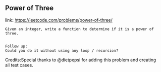 ## Power of Three 
link: <https://leetcode.com/problems/power-of-three/>

    Given an integer, write a function to determine if it is a power of three.


    Follow up:
    Could you do it without using any loop / recursion?


Credits:Special thanks to @dietpepsi for adding this problem and creating all test cases.